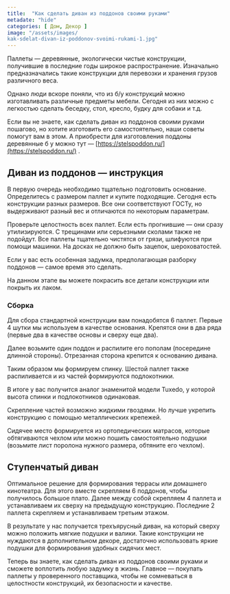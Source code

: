 ```yaml
---
title:  "Как сделать диван из поддонов своими руками"
metadate: "hide"
categories: [ Дом, Декор ]
image: "/assets/images/
kak-sdelat-divan-iz-poddonov-svoimi-rukami-1.jpg"
---
```

Паллеты — деревянные, экологически чистые конструкции, получившие в последние годы широкое распространение. Изначально предназначались такие конструкции для перевозки и хранения грузов различного веса.

Однако люди вскоре поняли, что из б/у конструкций можно изготавливать различные предметы мебели. Сегодня из них можно с легкостью сделать беседку, стол, кресло, будку для собаки и т.д.

Если вы не знаете, как сделать диван из поддонов своими руками пошагово, но хотите изготовить его самостоятельно, наши советы помогут вам в этом. А приобрести для изготовления поддоны деревянные б у можно тут — [https://stelspoddon.ru/](https://stelspoddon.ru/) .

## Диван из поддонов — инструкция

В первую очередь необходимо тщательно подготовить основание. Определитесь с размером паллет и купите подходящие. Сегодня есть конструкции разных размеров. Все они соответствуют ГОСТу, но выдерживают разный вес и отличаются по некоторым параметрам.

Проверьте целостность всех паллет. Если есть прогнившие — они сразу утилизируются. С трещинами или серьезными сколами также не подойдут. Все паллеты тщательно чистятся от грязи, шлифуются при помощи машинки. На досках не должно быть зацепок, шероховатостей.

Если у вас есть особенная задумка, предполагающая разборку поддонов — самое время это сделать.

На данном этапе вы можете покрасить все детали конструкции или покрыть их лаком.

### Сборка

Для сбора стандартной конструкции вам понадобятся 6 паллет. Первые 4 шутки мы используем в качестве основания. Крепятся они в два ряда (первые два в качестве основы и сверху еще два).

Далее возьмите один поддон и распилите его пополам (посередине длинной стороны). Отрезанная сторона крепится к основанию дивана.

Таким образом мы формируем спинку. Шестой паллет также распиливается и из частей формируются подлокотники.

В итоге у вас получится аналог знаменитой модели Tuxedo, у которой высота спинки и подлокотников одинаковая.

Скрепление частей возможно жидкими гвоздями. Но лучше укрепить конструкцию с помощью металлических крепежей.

Сидячее место формируется из ортопедических матрасов, которые обтягиваются чехлом или можно пошить самостоятельно подушки (возьмите лист поролона нужного размера, обтяните его чехлом).

## Ступенчатый диван

Оптимальное решение для формирования террасы или домашнего кинотеатра.  Для этого вместе скрепляем 6 поддонов, чтобы получилось большое плато. Далее между собой скрепляем 4 паллета и устанавливаем их сверху на предыдущую конструкцию. Последние 2 паллета скрепляем и устанавливаем третьим этажом.

В результате у нас получается трехъярусный диван, на который сверху можно положить мягкие подушки и валики. Такие конструкции не нуждаются в дополнительном декоре, достаточно использовать яркие подушки для формирования удобных сидячих мест.

Теперь вы знаете, как сделать диван из поддонов своими руками и сможете воплотить любую задумку в жизнь. Главное — покупать паллеты у проверенного поставщика, чтобы не сомневаться в целостности конструкций, их безопасности и качестве.
